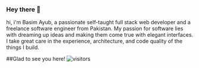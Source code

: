 ### Hey there 👋

hi, i'm Basim Ayub, a passionate self-taught full stack web developer and a freelance software engineer from Pakistan. My passion for software lies with dreaming up ideas and making them come true with elegant interfaces. I take great care in the experience, architecture, and code quality of the things I build.

##Glad to see you here!    ![visitors](https://visitor-badge.glitch.me/badge?page_id=page.id)

<!--
**BasimAyub/BasimAyub** is a ✨ _special_ ✨ repository because its `README.md` (this file) appears on your GitHub profile.

Here are some ideas to get you started:

- 🔭 I’m currently working on ...
- 🌱 I’m currently learning ...
- 👯 I’m looking to collaborate on ...
- 🤔 I’m looking for help with ...
- 💬 Ask me about ...
- 📫 How to reach me: ...
- 😄 Pronouns: ...
- ⚡ Fun fact: ...
-->
